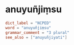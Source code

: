 # anuyuñjiṃsu

``` toml
dict_label = "NCPED"
word = "anuyuñjiṃsu"
grammar_comment = "3 plural"
see_also = ["anuyuñjiyati"]
```

